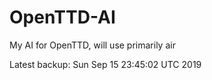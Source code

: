 # OpenTTD-AI
My AI for OpenTTD, will use primarily air

Latest backup: Sun Sep 15 23:45:02 UTC 2019
